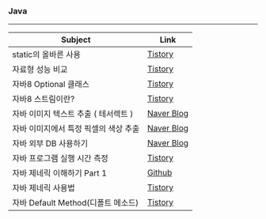 ### Java 

<hr>

Subject                 |  Link
------------------ | ----------------------
static의 올바른 사용 | [Tistory](https://12bme.tistory.com/94)
자료형 성능 비교      | [Tistory](https://12bme.tistory.com/91?category=682904)
자바8 Optional 클래스 | [Tistory](https://12bme.tistory.com/469?category=682904)
자바8 스트림이란? | [Tistory](https://12bme.tistory.com/461?category=682904)
자바 이미지 텍스트 추출 ( 테서렉트 ) | [Naver Blog](https://m.blog.naver.com/PostView.nhn?blogId=ndb796&logNo=221047720286&proxyReferer=https:%2F%2Fwww.google.com%2F)
자바 이미지에서 특정 픽셀의 색상 추출 | [Naver Blog](https://m.blog.naver.com/ndb796/221047683553)
자바 외부 DB 사용하기 | [Naver Blog](https://m.blog.naver.com/ndb796/221069124984)
자바 프로그램 실행 시간 측정 | [Tistory](https://emmadeveloper.tistory.com/25)
자바 제네릭 이해하기 Part 1 | [Github](https://yaboong.github.io/java/2019/01/19/java-generics-1/)
자바 제네릭 사용법 | [Tistory](https://coding-factory.tistory.com/573)
자바 Default Method(디폴트 메소드) | [Tistory](https://siyoon210.tistory.com/95?category=839846)
